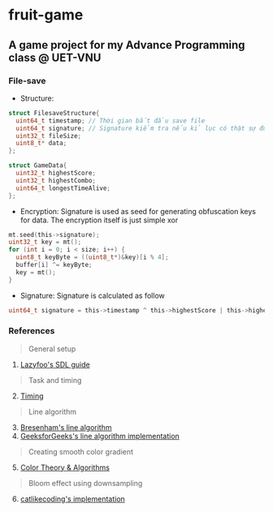 # fruit-game

## A game project for my Advance Programming class @ UET-VNU

### File-save
* Structure:
```c
struct FilesaveStructure{
  uint64_t timestamp; // Thời gian bắt đầu save file
  uint64_t signature; // Signature kiểm tra nếu kỉ lục có thật sự đúng không
  uint32_t fileSize;
  uint8_t* data;
};

struct GameData{
  uint32_t highestScore;
  uint32_t highestCombo;
  uint64_t longestTimeAlive;
};
```

* Encryption:
Signature is used as seed for generating obfuscation keys for data. The encryption itself is just simple xor
```c
mt.seed(this->signature);
uint32_t key = mt();
for (int i = 0; i < size; i++) {
  uint8_t keyByte = ((uint8_t*)&key)[i % 4];
  buffer[i] ^= keyByte;
  key = mt();
}
```

* Signature: Signature is calculated as follow
```c
uint64_t signature = this->timestamp ^ this->highestScore | this->highestComboAchived ^ this->longestTimeAlive;
```

### References
> General setup
1. [Lazyfoo's SDL guide](https://lazyfoo.net/tutorials/SDL/index.php)
> Task and timing
2. [Timing](https://thenumb.at/cpp-course/sdl2/08/08.html#physics)
> Line algorithm
3. [Bresenham's line algorithm](https://en.wikipedia.org/wiki/Bresenham%27s_line_algorithm)
4. [GeeksforGeeks's line algorithm implementation](https://www.geeksforgeeks.org/bresenhams-line-generation-algorithm/)
> Creating smooth color gradient
5. [Color Theory & Algorithms](https://en.wikibooks.org/wiki/Color_Theory/Algorithms#LAB)
> Bloom effect using downsampling
6. [catlikecoding's implementation](https://catlikecoding.com/unity/tutorials/advanced-rendering/bloom/)